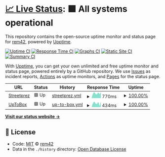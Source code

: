 # [📈 Live Status](https://status.remy.ovh): <!--live status--> **🟩 All systems operational**

This repository contains the open-source uptime monitor and status page for [rem42](https://remy.ovh), powered by [Upptime](https://github.com/upptime/upptime).

[![Uptime CI](https://github.com/koj-co/upptime/workflows/Uptime%20CI/badge.svg)](https://github.com/koj-co/upptime/actions?query=workflow%3A%22Uptime+CI%22)
[![Response Time CI](https://github.com/koj-co/upptime/workflows/Response%20Time%20CI/badge.svg)](https://github.com/koj-co/upptime/actions?query=workflow%3A%22Response+Time+CI%22)
[![Graphs CI](https://github.com/koj-co/upptime/workflows/Graphs%20CI/badge.svg)](https://github.com/koj-co/upptime/actions?query=workflow%3A%22Graphs+CI%22)
[![Static Site CI](https://github.com/koj-co/upptime/workflows/Static%20Site%20CI/badge.svg)](https://github.com/koj-co/upptime/actions?query=workflow%3A%22Static+Site+CI%22)
[![Summary CI](https://github.com/koj-co/upptime/workflows/Summary%20CI/badge.svg)](https://github.com/koj-co/upptime/actions?query=workflow%3A%22Summary+CI%22)

With [Upptime](https://upptime.js.org), you can get your own unlimited and free uptime monitor and status page, powered entirely by a GitHub repository. We use [Issues](https://github.com/rem42/upptime/issues) as incident reports, [Actions](https://github.com/rem42/upptime/actions) as uptime monitors, and [Pages](https://status.remy.ovh) for the status page.

<!--start: status pages-->
<!-- This summary is generated by Upptime (https://github.com/upptime/upptime) -->
<!-- Do not edit this manually, your changes will be overwritten -->
<!-- prettier-ignore -->
| URL | Status | History | Response Time | Uptime |
| --- | ------ | ------- | ------------- | ------ |
| <img alt="" src="https://icons.duckduckgo.com/ip3/streetprez.com.ico" height="13"> [Streetprez](https://streetprez.com) | 🟩 Up | [streetprez.yml](https://github.com/rem42/upptime/commits/HEAD/history/streetprez.yml) | <details><summary><img alt="Response time graph" src="./graphs/streetprez/response-time-week.png" height="20"> 770ms</summary><br><a href="https://status.remy.ovh/history/streetprez"><img alt="Response time 864" src="https://img.shields.io/endpoint?url=https%3A%2F%2Fraw.githubusercontent.com%2Frem42%2Fupptime%2FHEAD%2Fapi%2Fstreetprez%2Fresponse-time.json"></a><br><a href="https://status.remy.ovh/history/streetprez"><img alt="24-hour response time 956" src="https://img.shields.io/endpoint?url=https%3A%2F%2Fraw.githubusercontent.com%2Frem42%2Fupptime%2FHEAD%2Fapi%2Fstreetprez%2Fresponse-time-day.json"></a><br><a href="https://status.remy.ovh/history/streetprez"><img alt="7-day response time 770" src="https://img.shields.io/endpoint?url=https%3A%2F%2Fraw.githubusercontent.com%2Frem42%2Fupptime%2FHEAD%2Fapi%2Fstreetprez%2Fresponse-time-week.json"></a><br><a href="https://status.remy.ovh/history/streetprez"><img alt="30-day response time 1806" src="https://img.shields.io/endpoint?url=https%3A%2F%2Fraw.githubusercontent.com%2Frem42%2Fupptime%2FHEAD%2Fapi%2Fstreetprez%2Fresponse-time-month.json"></a><br><a href="https://status.remy.ovh/history/streetprez"><img alt="1-year response time 970" src="https://img.shields.io/endpoint?url=https%3A%2F%2Fraw.githubusercontent.com%2Frem42%2Fupptime%2FHEAD%2Fapi%2Fstreetprez%2Fresponse-time-year.json"></a></details> | <details><summary><a href="https://status.remy.ovh/history/streetprez">100.00%</a></summary><a href="https://status.remy.ovh/history/streetprez"><img alt="All-time uptime 99.83%" src="https://img.shields.io/endpoint?url=https%3A%2F%2Fraw.githubusercontent.com%2Frem42%2Fupptime%2FHEAD%2Fapi%2Fstreetprez%2Fuptime.json"></a><br><a href="https://status.remy.ovh/history/streetprez"><img alt="24-hour uptime 100.00%" src="https://img.shields.io/endpoint?url=https%3A%2F%2Fraw.githubusercontent.com%2Frem42%2Fupptime%2FHEAD%2Fapi%2Fstreetprez%2Fuptime-day.json"></a><br><a href="https://status.remy.ovh/history/streetprez"><img alt="7-day uptime 100.00%" src="https://img.shields.io/endpoint?url=https%3A%2F%2Fraw.githubusercontent.com%2Frem42%2Fupptime%2FHEAD%2Fapi%2Fstreetprez%2Fuptime-week.json"></a><br><a href="https://status.remy.ovh/history/streetprez"><img alt="30-day uptime 99.91%" src="https://img.shields.io/endpoint?url=https%3A%2F%2Fraw.githubusercontent.com%2Frem42%2Fupptime%2FHEAD%2Fapi%2Fstreetprez%2Fuptime-month.json"></a><br><a href="https://status.remy.ovh/history/streetprez"><img alt="1-year uptime 99.51%" src="https://img.shields.io/endpoint?url=https%3A%2F%2Fraw.githubusercontent.com%2Frem42%2Fupptime%2FHEAD%2Fapi%2Fstreetprez%2Fuptime-year.json"></a></details>
| <img alt="" src="https://icons.duckduckgo.com/ip3/uptobox.com.ico" height="13"> [UpToBox](https://uptobox.com/) | 🟩 Up | [up-to-box.yml](https://github.com/rem42/upptime/commits/HEAD/history/up-to-box.yml) | <details><summary><img alt="Response time graph" src="./graphs/up-to-box/response-time-week.png" height="20"> 434ms</summary><br><a href="https://status.remy.ovh/history/up-to-box"><img alt="Response time 346" src="https://img.shields.io/endpoint?url=https%3A%2F%2Fraw.githubusercontent.com%2Frem42%2Fupptime%2FHEAD%2Fapi%2Fup-to-box%2Fresponse-time.json"></a><br><a href="https://status.remy.ovh/history/up-to-box"><img alt="24-hour response time 609" src="https://img.shields.io/endpoint?url=https%3A%2F%2Fraw.githubusercontent.com%2Frem42%2Fupptime%2FHEAD%2Fapi%2Fup-to-box%2Fresponse-time-day.json"></a><br><a href="https://status.remy.ovh/history/up-to-box"><img alt="7-day response time 434" src="https://img.shields.io/endpoint?url=https%3A%2F%2Fraw.githubusercontent.com%2Frem42%2Fupptime%2FHEAD%2Fapi%2Fup-to-box%2Fresponse-time-week.json"></a><br><a href="https://status.remy.ovh/history/up-to-box"><img alt="30-day response time 403" src="https://img.shields.io/endpoint?url=https%3A%2F%2Fraw.githubusercontent.com%2Frem42%2Fupptime%2FHEAD%2Fapi%2Fup-to-box%2Fresponse-time-month.json"></a><br><a href="https://status.remy.ovh/history/up-to-box"><img alt="1-year response time 364" src="https://img.shields.io/endpoint?url=https%3A%2F%2Fraw.githubusercontent.com%2Frem42%2Fupptime%2FHEAD%2Fapi%2Fup-to-box%2Fresponse-time-year.json"></a></details> | <details><summary><a href="https://status.remy.ovh/history/up-to-box">100.00%</a></summary><a href="https://status.remy.ovh/history/up-to-box"><img alt="All-time uptime 99.84%" src="https://img.shields.io/endpoint?url=https%3A%2F%2Fraw.githubusercontent.com%2Frem42%2Fupptime%2FHEAD%2Fapi%2Fup-to-box%2Fuptime.json"></a><br><a href="https://status.remy.ovh/history/up-to-box"><img alt="24-hour uptime 100.00%" src="https://img.shields.io/endpoint?url=https%3A%2F%2Fraw.githubusercontent.com%2Frem42%2Fupptime%2FHEAD%2Fapi%2Fup-to-box%2Fuptime-day.json"></a><br><a href="https://status.remy.ovh/history/up-to-box"><img alt="7-day uptime 100.00%" src="https://img.shields.io/endpoint?url=https%3A%2F%2Fraw.githubusercontent.com%2Frem42%2Fupptime%2FHEAD%2Fapi%2Fup-to-box%2Fuptime-week.json"></a><br><a href="https://status.remy.ovh/history/up-to-box"><img alt="30-day uptime 100.00%" src="https://img.shields.io/endpoint?url=https%3A%2F%2Fraw.githubusercontent.com%2Frem42%2Fupptime%2FHEAD%2Fapi%2Fup-to-box%2Fuptime-month.json"></a><br><a href="https://status.remy.ovh/history/up-to-box"><img alt="1-year uptime 100.00%" src="https://img.shields.io/endpoint?url=https%3A%2F%2Fraw.githubusercontent.com%2Frem42%2Fupptime%2FHEAD%2Fapi%2Fup-to-box%2Fuptime-year.json"></a></details>

<!--end: status pages-->

[**Visit our status website →**](https://status.remy.ovh)

## 📄 License

- Code: [MIT](./LICENSE) © [rem42](https://remy.ovh)
- Data in the `./history` directory: [Open Database License](https://opendatacommons.org/licenses/odbl/1-0/)
